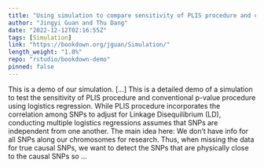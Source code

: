 ```yaml
---
title: "Using simulation to compare sensitivity of PLIS procedure and conventional p-value procedure"
author: "Jingyi Guan and Thu Dang"
date: "2022-12-12T02:16:55Z"
tags: [Simulation]
link: "https://bookdown.org/jguan/Simulation/"
length_weight: "1.8%"
repo: "rstudio/bookdown-demo"
pinned: false
---
```


This is a demo of our simulation. [...] This is a detailed demo of a simulation to test the sensitivity of PLIS procedure and conventional p-value procedure using logistics regression. While PLIS procedure incorporates the correlation among SNPs to adjust for Linkage Disequilibrium (LD), conducting multiple logistics regressions assumes that SNPs are independent from one another. The main idea here: We don’t have info for all SNPs along our chromosomes for research. Thus, when missing the data for true causal SNPs, we want to detect the SNPs that are physically close to the causal SNPs so ...
